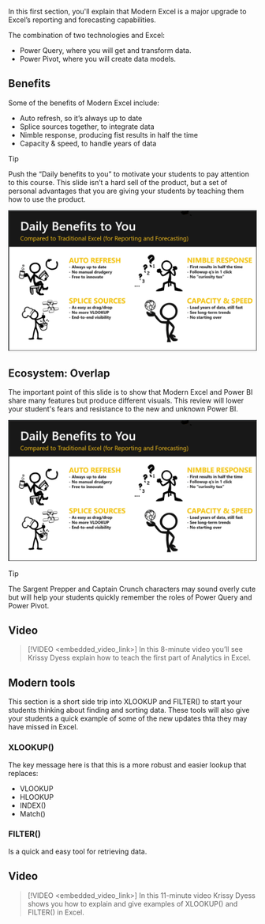 In this first section, you'll explain that Modern Excel is a major upgrade to Excel’s reporting and forecasting capabilities.

The combination of two technologies and Excel:
- Power Query, where you will get and transform data.
- Power Pivot, where you will create data models.

## Benefits
Some of the benefits of Modern Excel include:
- Auto refresh, so it’s always up to date
- Splice sources together, to integrate data
- Nimble response, producing fist results in half the time
- Capacity & speed, to handle years of data


> [!TIP]
> Push the “Daily benefits to you” to motivate your students to pay attention to this course. This slide isn’t a hard sell of the product, but a set of personal advantages that you are giving your students by teaching them how to use the product.

![PowerPoint screenshot showing the benefits of Modern Excel compared to traditional excel](../media/daily-benefits.png)

## Ecosystem: Overlap
The important point of this slide is to show that Modern Excel and Power BI share many features but produce different visuals. 
This review will lower your student's fears and resistance to the new and unknown Power BI. 

![Modern Excel and Power BI: Same brains, different visuals](../media/daily-benefits.png)

> [!TIP]
> The Sargent Prepper and Captain Crunch characters may sound overly cute but will help your students quickly remember the roles of Power Query and Power Pivot. 

## Video
> [!VIDEO <embedded_video_link>] 
> In this 8-minute video you’ll see Krissy Dyess explain how to teach the first part of Analytics in Excel.

## Modern tools

This section is a short side trip into XLOOKUP and FILTER() to start your students thinking about finding and sorting data. These tools will also give your students a quick example of some of the new updates thta they may have missed in Excel. 


### XLOOKUP() 
The key message here is that this is a more robust and easier lookup that replaces:
- VLOOKUP 
- HLOOKUP
- INDEX()
- Match()


### FILTER()
Is a quick and easy tool for retrieving data.

## Video
> [!VIDEO <embedded_video_link>] 
> In this 11-minute video Krissy Dyess shows you how to explain and give examples of XLOOKUP() and FILTER() in Excel.

